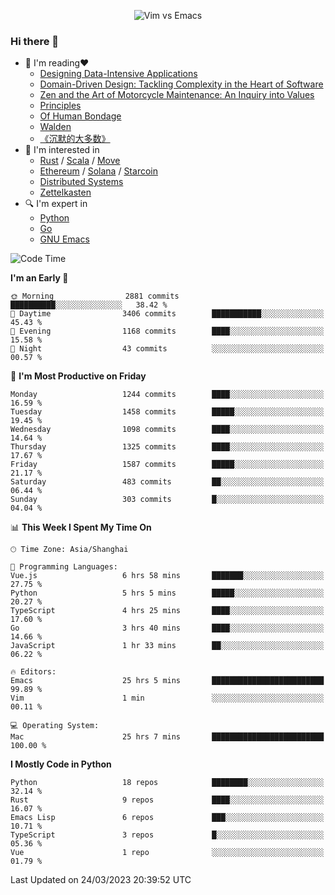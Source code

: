 <p align="center">
    <img src="https://gist.githubusercontent.com/coldnight/e696baffb094e71c96cb302118878eae/raw/40ea5053a6f66cc65f90f437e4173497da225958/banner.gif" alt="Vim vs Emacs" />
</p>

### Hi there 👋

- 📖 I'm reading❤️
    + [Designing Data-Intensive Applications](https://www.oreilly.com/library/view/designing-data-intensive-applications/9781491903063/)
    + [Domain-Driven Design: Tackling Complexity in the Heart of Software](https://www.dddcommunity.org/book/evans_2003/)
    + [Zen and the Art of Motorcycle Maintenance: An Inquiry into Values](https://en.wikipedia.org/wiki/Zen_and_the_Art_of_Motorcycle_Maintenance)
    + [Principles](https://www.principles.com/)
    + [Of Human Bondage](https://en.wikipedia.org/wiki/Of_Human_Bondage)
    + [Walden](https://en.wikipedia.org/wiki/Walden)
    + [《沉默的大多数》](https://en.wikipedia.org/wiki/Silent_majority)
- 🌱 I'm interested in
    + [Rust](https://www.rust-lang.org/) / [Scala](https://www.scala-lang.org/) / [Move](https://github.com/move-language/move/)
    + [Ethereum](https://ethereum.org/en/) / [Solana](https://solana.com/) / [Starcoin](https://github.com/starcoinorg/starcoin)
	+ [Distributed Systems](https://www.linuxzen.com/notes/topics/20200320174417_%E5%88%86%E5%B8%83%E5%BC%8F/)
	+ [Zettelkasten](https://www.linuxzen.com/notes/notes/20220120080920-slip_box/)
- 🔍 I'm expert in
    + [Python](https://www.python.org/)
    + [Go](https://go.dev/)
    + [GNU Emacs](https://www.gnu.org/software/emacs/)

<!--START_SECTION:waka-->
![Code Time](http://img.shields.io/badge/Code%20Time-1%2C978%20hrs%2045%20mins-blue)

**I'm an Early 🐤** 

```text
🌞 Morning                2881 commits        ██████████░░░░░░░░░░░░░░░   38.42 % 
🌆 Daytime                3406 commits        ███████████░░░░░░░░░░░░░░   45.43 % 
🌃 Evening                1168 commits        ████░░░░░░░░░░░░░░░░░░░░░   15.58 % 
🌙 Night                  43 commits          ░░░░░░░░░░░░░░░░░░░░░░░░░   00.57 % 
```
📅 **I'm Most Productive on Friday** 

```text
Monday                   1244 commits        ████░░░░░░░░░░░░░░░░░░░░░   16.59 % 
Tuesday                  1458 commits        █████░░░░░░░░░░░░░░░░░░░░   19.45 % 
Wednesday                1098 commits        ████░░░░░░░░░░░░░░░░░░░░░   14.64 % 
Thursday                 1325 commits        ████░░░░░░░░░░░░░░░░░░░░░   17.67 % 
Friday                   1587 commits        █████░░░░░░░░░░░░░░░░░░░░   21.17 % 
Saturday                 483 commits         ██░░░░░░░░░░░░░░░░░░░░░░░   06.44 % 
Sunday                   303 commits         █░░░░░░░░░░░░░░░░░░░░░░░░   04.04 % 
```


📊 **This Week I Spent My Time On** 

```text
🕑︎ Time Zone: Asia/Shanghai

💬 Programming Languages: 
Vue.js                   6 hrs 58 mins       ███████░░░░░░░░░░░░░░░░░░   27.75 % 
Python                   5 hrs 5 mins        █████░░░░░░░░░░░░░░░░░░░░   20.27 % 
TypeScript               4 hrs 25 mins       ████░░░░░░░░░░░░░░░░░░░░░   17.60 % 
Go                       3 hrs 40 mins       ████░░░░░░░░░░░░░░░░░░░░░   14.66 % 
JavaScript               1 hr 33 mins        ██░░░░░░░░░░░░░░░░░░░░░░░   06.22 % 

🔥 Editors: 
Emacs                    25 hrs 5 mins       █████████████████████████   99.89 % 
Vim                      1 min               ░░░░░░░░░░░░░░░░░░░░░░░░░   00.11 % 

💻 Operating System: 
Mac                      25 hrs 7 mins       █████████████████████████   100.00 % 
```

**I Mostly Code in Python** 

```text
Python                   18 repos            ████████░░░░░░░░░░░░░░░░░   32.14 % 
Rust                     9 repos             ████░░░░░░░░░░░░░░░░░░░░░   16.07 % 
Emacs Lisp               6 repos             ███░░░░░░░░░░░░░░░░░░░░░░   10.71 % 
TypeScript               3 repos             █░░░░░░░░░░░░░░░░░░░░░░░░   05.36 % 
Vue                      1 repo              ░░░░░░░░░░░░░░░░░░░░░░░░░   01.79 % 
```




 Last Updated on 24/03/2023 20:39:52 UTC
<!--END_SECTION:waka-->
